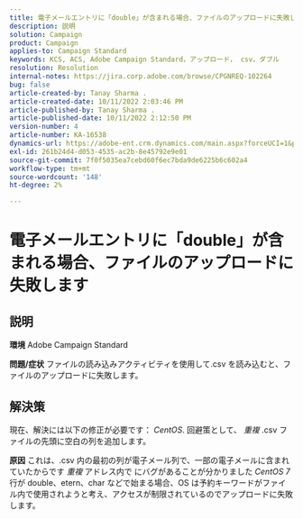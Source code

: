```yaml
---
title: 電子メールエントリに「double」が含まれる場合、ファイルのアップロードに失敗します
description: 説明
solution: Campaign
product: Campaign
applies-to: Campaign Standard
keywords: KCS, ACS, Adobe Campaign Standard，アップロード， csv，ダブル
resolution: Resolution
internal-notes: https://jira.corp.adobe.com/browse/CPGNREQ-102264
bug: false
article-created-by: Tanay Sharma .
article-created-date: 10/11/2022 2:03:46 PM
article-published-by: Tanay Sharma .
article-published-date: 10/11/2022 2:12:50 PM
version-number: 4
article-number: KA-16538
dynamics-url: https://adobe-ent.crm.dynamics.com/main.aspx?forceUCI=1&pagetype=entityrecord&etn=knowledgearticle&id=323d0582-6d49-ed11-bba2-0022480868ff
exl-id: 261b24d4-d053-4535-ac2b-8e45792e9e01
source-git-commit: 7f0f5035ea7cebd60f6ec7bda9de6225b6c602a4
workflow-type: tm+mt
source-wordcount: '148'
ht-degree: 2%

---
```


# 電子メールエントリに「double」が含まれる場合、ファイルのアップロードに失敗します

## 説明

<b>環境</b>
Adobe Campaign Standard


<b>問題/症状</b>
ファイルの読み込みアクティビティを使用して.csv を読み込むと、ファイルのアップロードに失敗します。


## 解決策


現在、解決には以下の修正が必要です： *CentOS*. 回避策として、 *重複* .csv ファイルの先頭に空白の列を追加します。


<b>原因</b>
これは、.csv 内の最初の列が電子メール列で、一部の電子メールに含まれていたからです *重複* アドレス内で にバグがあることが分かりました *CentOS 7* 行が double、etern、char などで始まる場合、OS は予約キーワードがファイル内で使用されようと考え、アクセスが制限されているのでアップロードに失敗します。
